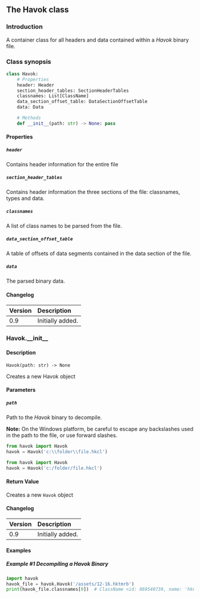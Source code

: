 ## The Havok class

### Introduction

A container class for all headers and data contained within a *Havok* binary file.

### Class synopsis

```python
class Havok:
    # Properties
    header: Header
    section_header_tables: SectionHeaderTables
    classnames: List[ClassName]
    data_section_offset_table: DataSectionOffsetTable
    data: Data

    # Methods
    def __init__(path: str) -> None: pass
```

#### Properties

##### `header`

Contains header information for the entire file

##### `section_header_tables`

Contains header information the three sections of the file: classnames, types and data.

##### `classnames`

A list of class names to be parsed from the file.

##### `data_section_offset_table`

A table of offsets of data segments contained in the data section of the file.

##### `data`

The parsed binary data.

#### Changelog

| Version | Description |
|:--|:--|
| 0.9 | Initially added. |

### Havok.\_\_init\_\_

#### Description

```
Havok(path: str) -> None
```

Creates a new Havok object

#### Parameters

##### `path`

Path to the *Havok* binary to decompile.

**Note:** On the Windows platform, be careful to escape any backslashes used in the path to the file, or use forward slashes.

```python
from havok import Havok
havok = Havok('c:\\folder\\file.hkcl')
```

```python
from havok import Havok
havok = Havok('c:/folder/file.hkcl')
```

#### Return Value

Creates a new `Havok` object

#### Changelog

| Version | Description |
|:--|:--|
| 0.9 | Initially added. |

#### Examples

##### Example #1 Decompiling a Havok Binary

```python
import havok
havok_file = havok.Havok('/assets/12-16.hktmrb')
print(havok_file.classnames[0])  # ClassName <id: 869540739, name: 'hkClass'>
```